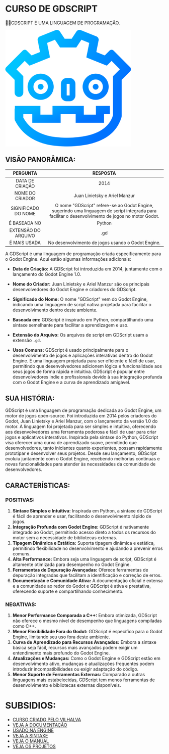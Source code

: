 # CURSO DE GDSCRIPT
👨‍⚖️GDSCRIPT É UMA LINGUAGEM DE PROGRAMAÇÃO.

<img src="FOTO.png" align="center" width="400"> <br>

## VISÃO PANORÂMICA:
| PERGUNTA | RESPOSTA |
| :---: | :---: |
| DATA DE CRIAÇÃO | 2014 |
| NOME DO CRIADOR | Juan Linietsky e Ariel Manzur | 
| SIGNIFICADO DO NOME | O nome "GDScript" refere-se ao Godot Engine, sugerindo uma linguagem de script integrada para facilitar o desenvolvimento de jogos no motor Godot. |
| É BASEADA NO | Python |
| EXTENSÃO DO ARQUIVO | .gd |
| É MAIS USADA | No desenvolvimento de jogos usando o Godot Engine. |

A GDScript é uma linguagem de programação criada especificamente para o Godot Engine. Aqui estão algumas informações adicionais:

- **Data de Criação:** A GDScript foi introduzida em 2014, juntamente com o lançamento do Godot Engine 1.0.

- **Nome do Criador:** Juan Linietsky e Ariel Manzur são os principais desenvolvedores do Godot Engine e criadores do GDScript.

- **Significado do Nome:** O nome "GDScript" vem do Godot Engine, indicando uma linguagem de script nativa projetada para facilitar o desenvolvimento dentro deste ambiente.

- **Baseada em:** GDScript é inspirado em Python, compartilhando uma sintaxe semelhante para facilitar a aprendizagem e uso.

- **Extensão do Arquivo:** Os arquivos de script em GDScript usam a extensão `.gd`.

- **Usos Comuns:** GDScript é usado principalmente para o desenvolvimento de jogos e aplicações interativas dentro do Godot Engine. É uma linguagem projetada para ser eficiente e fácil de usar, permitindo que desenvolvedores adicionem lógica e funcionalidade aos seus jogos de forma rápida e intuitiva. GDScript é popular entre desenvolvedores indie e profissionais devido à sua integração profunda com o Godot Engine e a curva de aprendizado amigável.

## SUA HISTÓRIA:
GDScript é uma linguagem de programação dedicada ao Godot Engine, um motor de jogos open-source. Foi introduzida em 2014 pelos criadores do Godot, Juan Linietsky e Ariel Manzur, com o lançamento da versão 1.0 do motor. A linguagem foi projetada para ser simples e intuitiva, oferecendo aos desenvolvedores uma ferramenta poderosa e fácil de usar para criar jogos e aplicativos interativos. Inspirada pela sintaxe do Python, GDScript visa oferecer uma curva de aprendizado suave, permitindo que desenvolvedores, tanto iniciantes quanto experientes, possam rapidamente prototipar e desenvolver seus projetos. Desde seu lançamento, GDScript evoluiu juntamente com o Godot Engine, recebendo melhorias contínuas e novas funcionalidades para atender às necessidades da comunidade de desenvolvedores.

## CARACTERÍSTICAS:
### POSITIVAS:
1. **Sintaxe Simples e Intuitiva:** Inspirada em Python, a sintaxe de GDScript é fácil de aprender e usar, facilitando o desenvolvimento rápido de jogos.
2. **Integração Profunda com Godot Engine:** GDScript é nativamente integrado ao Godot, permitindo acesso direto a todos os recursos do motor sem a necessidade de bibliotecas externas.
3. **Tipagem Dinâmica e Estática:** Suporta tipagem dinâmica e estática, permitindo flexibilidade no desenvolvimento e ajudando a prevenir erros comuns.
4. **Alta Performance:** Embora seja uma linguagem de script, GDScript é altamente otimizada para desempenho no Godot Engine.
5. **Ferramentas de Depuração Avançadas:** Oferece ferramentas de depuração integradas que facilitam a identificação e correção de erros.
6. **Documentação e Comunidade Ativa:** A documentação oficial é extensa e a comunidade ao redor do Godot e GDScript é ativa e prestativa, oferecendo suporte e compartilhando conhecimento.

### NEGATIVAS:
1. **Menor Performance Comparada a C++:** Embora otimizada, GDScript não oferece o mesmo nível de desempenho que linguagens compiladas como C++.
2. **Menor Flexibilidade Fora do Godot:** GDScript é específico para o Godot Engine, limitando seu uso fora deste ambiente.
3. **Curva de Aprendizado para Recursos Avançados:** Embora a sintaxe básica seja fácil, recursos mais avançados podem exigir um entendimento mais profundo do Godot Engine.
4. **Atualizações e Mudanças:** Como o Godot Engine e GDScript estão em desenvolvimento ativo, mudanças e atualizações frequentes podem introduzir incompatibilidades ou exigir adaptação do código.
5. **Menor Suporte de Ferramentas Externas:** Comparado a outras linguagens mais estabelecidas, GDScript tem menos ferramentas de desenvolvimento e bibliotecas externas disponíveis.

# SUBSIDIOS:
- [CURSO CRIADO PELO VILHALVA](https://github.com/VILHALVA)
- [VEJA A DOCUMENTAÇÃO](https://docs.godotengine.org/pt-br/4.x/tutorials/scripting/gdscript/index.html)
- [USADO NA ENGINE](https://github.com/VILHALVA/CURSO-DE-GODOT)
- [VEJA A SINTAXE](./SINTAXE.md)
- [VEJA O MANUAL](./MANUAL.md)
- [VEJA OS PROJETOS](https://github.com/VILHALVA?tab=repositories&q=topic:GDSCRIPT)



